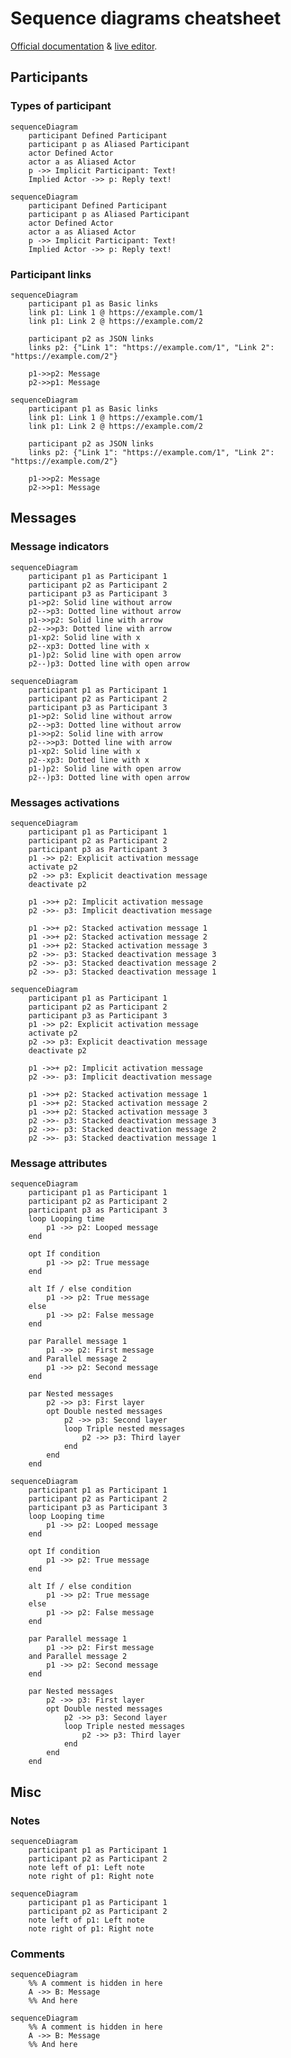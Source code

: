 # Sequence diagrams cheatsheet

[Official documentation](https://mermaid-js.github.io/mermaid/#/sequenceDiagram) & [live editor](https://mermaidjs.github.io/mermaid-live-editor/#/edit/eyJjb2RlIjoic2VxdWVuY2VEaWFncmFtXG5BbGljZS0-PkpvaG46IEhlbGxvIEpvaG4sIGhvdyBhcmUgeW91P1xubG9vcCBIZWFsdGhjaGVja1xuICAgIEpvaG4tPj5Kb2huOiBGaWdodCBhZ2FpbnN0IGh5cG9jaG9uZHJpYVxuZW5kXG5Ob3RlIHJpZ2h0IG9mIEpvaG46IFJhdGlvbmFsIHRob3VnaHRzIVxuSm9obi0tPj5BbGljZTogR3JlYXQhXG5Kb2huLT4-Qm9iOiBIb3cgYWJvdXQgeW91P1xuQm9iLS0-PkpvaG46IEpvbGx5IGdvb2QhIiwibWVybWFpZCI6eyJ0aGVtZSI6ImRlZmF1bHQifX0).

## Participants

### Types of participant 
```mermaid
sequenceDiagram
    participant Defined Participant
    participant p as Aliased Participant
    actor Defined Actor
    actor a as Aliased Actor
    p ->> Implicit Participant: Text!
    Implied Actor ->> p: Reply text!
```

```
sequenceDiagram
    participant Defined Participant
    participant p as Aliased Participant
    actor Defined Actor
    actor a as Aliased Actor
    p ->> Implicit Participant: Text!
    Implied Actor ->> p: Reply text!
```

### Participant links
```mermaid
sequenceDiagram
    participant p1 as Basic links
    link p1: Link 1 @ https://example.com/1
    link p1: Link 2 @ https://example.com/2

    participant p2 as JSON links
    links p2: {"Link 1": "https://example.com/1", "Link 2": "https://example.com/2"}

    p1->>p2: Message
    p2->>p1: Message
```

```
sequenceDiagram
    participant p1 as Basic links
    link p1: Link 1 @ https://example.com/1
    link p1: Link 2 @ https://example.com/2

    participant p2 as JSON links
    links p2: {"Link 1": "https://example.com/1", "Link 2": "https://example.com/2"}

    p1->>p2: Message
    p2->>p1: Message
```

## Messages

### Message indicators

```mermaid
sequenceDiagram
    participant p1 as Participant 1
    participant p2 as Participant 2
    participant p3 as Participant 3
    p1->p2: Solid line without arrow
    p2-->p3: Dotted line without arrow
    p1->>p2: Solid line with arrow
    p2-->>p3: Dotted line with arrow
    p1-xp2: Solid line with x
    p2--xp3: Dotted line with x
    p1-)p2: Solid line with open arrow
    p2--)p3: Dotted line with open arrow
```

```
sequenceDiagram
    participant p1 as Participant 1
    participant p2 as Participant 2
    participant p3 as Participant 3
    p1->p2: Solid line without arrow
    p2-->p3: Dotted line without arrow
    p1->>p2: Solid line with arrow
    p2-->>p3: Dotted line with arrow
    p1-xp2: Solid line with x
    p2--xp3: Dotted line with x
    p1-)p2: Solid line with open arrow
    p2--)p3: Dotted line with open arrow
```

### Messages activations

```mermaid
sequenceDiagram
    participant p1 as Participant 1
    participant p2 as Participant 2
    participant p3 as Participant 3
    p1 ->> p2: Explicit activation message
    activate p2
    p2 ->> p3: Explicit deactivation message
    deactivate p2

    p1 ->>+ p2: Implicit activation message
    p2 ->>- p3: Implicit deactivation message

    p1 ->>+ p2: Stacked activation message 1
    p1 ->>+ p2: Stacked activation message 2
    p1 ->>+ p2: Stacked activation message 3
    p2 ->>- p3: Stacked deactivation message 3
    p2 ->>- p3: Stacked deactivation message 2
    p2 ->>- p3: Stacked deactivation message 1
```

```
sequenceDiagram
    participant p1 as Participant 1
    participant p2 as Participant 2
    participant p3 as Participant 3
    p1 ->> p2: Explicit activation message
    activate p2
    p2 ->> p3: Explicit deactivation message
    deactivate p2

    p1 ->>+ p2: Implicit activation message
    p2 ->>- p3: Implicit deactivation message

    p1 ->>+ p2: Stacked activation message 1
    p1 ->>+ p2: Stacked activation message 2
    p1 ->>+ p2: Stacked activation message 3
    p2 ->>- p3: Stacked deactivation message 3
    p2 ->>- p3: Stacked deactivation message 2
    p2 ->>- p3: Stacked deactivation message 1
```

### Message attributes

```mermaid
sequenceDiagram
    participant p1 as Participant 1
    participant p2 as Participant 2
    participant p3 as Participant 3
    loop Looping time
        p1 ->> p2: Looped message
    end

    opt If condition
        p1 ->> p2: True message
    end

    alt If / else condition
        p1 ->> p2: True message
    else
        p1 ->> p2: False message
    end

    par Parallel message 1
        p1 ->> p2: First message
    and Parallel message 2
        p1 ->> p2: Second message
    end

    par Nested messages
        p2 ->> p3: First layer
        opt Double nested messages
            p2 ->> p3: Second layer
            loop Triple nested messages
                p2 ->> p3: Third layer
            end
        end
    end
```

```
sequenceDiagram
    participant p1 as Participant 1
    participant p2 as Participant 2
    participant p3 as Participant 3
    loop Looping time
        p1 ->> p2: Looped message
    end

    opt If condition
        p1 ->> p2: True message
    end

    alt If / else condition
        p1 ->> p2: True message
    else
        p1 ->> p2: False message
    end

    par Parallel message 1
        p1 ->> p2: First message
    and Parallel message 2
        p1 ->> p2: Second message
    end

    par Nested messages
        p2 ->> p3: First layer
        opt Double nested messages
            p2 ->> p3: Second layer
            loop Triple nested messages
                p2 ->> p3: Third layer
            end
        end
    end
```

## Misc

### Notes
```mermaid
sequenceDiagram
    participant p1 as Participant 1
    participant p2 as Participant 2
    note left of p1: Left note
    note right of p1: Right note
```

```
sequenceDiagram
    participant p1 as Participant 1
    participant p2 as Participant 2
    note left of p1: Left note
    note right of p1: Right note
```

### Comments
```mermaid
sequenceDiagram
    %% A comment is hidden in here
    A ->> B: Message
    %% And here
```

```
sequenceDiagram
    %% A comment is hidden in here
    A ->> B: Message
    %% And here
```
